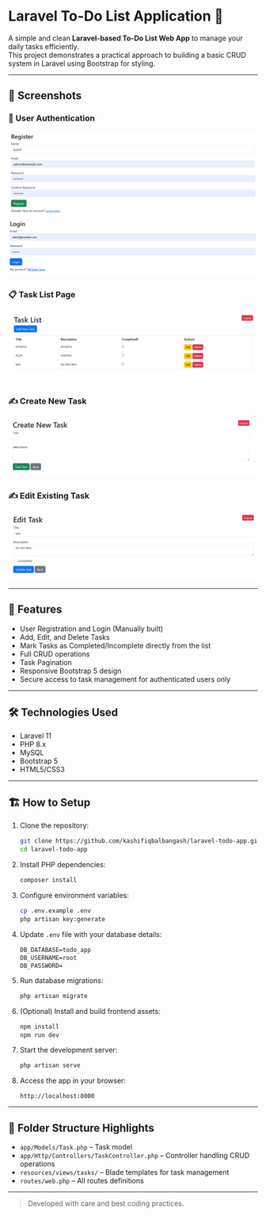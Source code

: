 # Laravel To-Do List Application 📝

A simple and clean **Laravel-based To-Do List Web App** to manage your daily tasks efficiently.  
This project demonstrates a practical approach to building a basic CRUD system in Laravel using Bootstrap for styling.

---

## 📸 Screenshots

### 🔐 User Authentication
![Login Page](screenshots/register_user.png)
![Login Page](screenshots/user_login.png)

### 📋 Task List Page
![Task List](screenshots/task_list.png)

### ✍️ Create New Task
![Create Task](screenshots/create_task.png)

### ✍️ Edit Existing Task
![Create Task](screenshots/edit_task.png)


---

## 🚀 Features

- User Registration and Login (Manually built)
- Add, Edit, and Delete Tasks
- Mark Tasks as Completed/Incomplete directly from the list
- Full CRUD operations
- Task Pagination
- Responsive Bootstrap 5 design
- Secure access to task management for authenticated users only

---

## 🛠️ Technologies Used

- Laravel 11
- PHP 8.x
- MySQL
- Bootstrap 5
- HTML5/CSS3

---

## 🏗️ How to Setup

1. Clone the repository:
    ```bash
    git clone https://github.com/kashifiqbalbangash/laravel-todo-app.git
    cd laravel-todo-app
    ```

2. Install PHP dependencies:
    ```bash
    composer install
    ```

3. Configure environment variables:
    ```bash
    cp .env.example .env
    php artisan key:generate
    ```

4. Update `.env` file with your database details:
    ```dotenv
    DB_DATABASE=todo_app
    DB_USERNAME=root
    DB_PASSWORD=
    ```

5. Run database migrations:
    ```bash
    php artisan migrate
    ```

6. (Optional) Install and build frontend assets:
    ```bash
    npm install
    npm run dev
    ```

7. Start the development server:
    ```bash
    php artisan serve
    ```

8. Access the app in your browser:
    ```
    http://localhost:8000
    ```

---

## 📂 Folder Structure Highlights

- `app/Models/Task.php` – Task model
- `app/Http/Controllers/TaskController.php` – Controller handling CRUD operations
- `resources/views/tasks/` – Blade templates for task management
- `routes/web.php` – All routes definitions

---

> Developed with care and best coding practices.